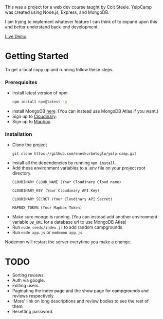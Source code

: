 This was a project for a web dev course taught by Colt Steele.
YelpCamp was created using Node.js, Express, and MongoDB.

I am trying to implement whatever feature I can think of to expand upon this and better understand back-end development.

[Live Demo](https://yelp-camp-10247.herokuapp.com)

# Getting Started

To get a local copy up and running follow these steps.

### Prerequisites

- Install latest version of npm
  ```sh
  npm install npm@latest -g
  ```
- Install MongoDB [here](https://docs.mongodb.com/manual/administration/install-community/). (You can instead use MongoDB Atlas if you want.)
- Sign up to [Cloudinary](https://cloudinary.com).
- Sign up to [Mapbox](https://www.mapbox.com).

### Installation
- Clone the project
  ```
  git clone https://github.com/eneskurbetoglu/yelp-camp.git
  ```
- Install all the dependencies by running `npm install`.
- Add these environment variables to a .env file on your project root directory.
  ```
  CLOUDINARY_CLOUD_NAME (Your Cloudinary Cloud name)
  ```
  ```
  CLOUDINARY_KEY (Your Cloudinary API Key)
  ```
  ```
  CLOUDINARY_SECRET (Your Cloudinary API Secret)
  ```
  ```
  MAPBOX_TOKEN (Your Mapbox Token)
  ```
- Make sure mongo is running. (You can instead add another environment variable `DB_URL` for a database url to use MongoDB Atlas)
- Run `node seeds/index.js` to add random campgrounds.
- Run `node app.js` or `nodemon app.js`.

Nodemon will restart the server everytime you make a change.

# TODO

- Sorting reviews.
- Auth via google.
- Editing users.
- Paginating ~~the index page~~ and the show page for ~~campgrounds~~ and reviews respectively.
- 'More' link on long descriptions and review bodies to see the rest of them.
- Resetting password.
